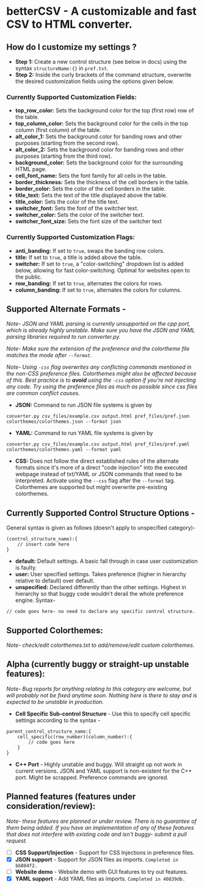 # betterCSV - A customizable and fast CSV to HTML converter.

## How do I customize my settings ?
* **Step 1:** Create a new control structure (see below in docs) using the syntax `structureName:{}` in `pref.txt`.
* **Step 2:** Inside the curly brackets of the command structure, overwrite the desired customization fields using the options given below.

### Currently Supported Customization Fields:
* **top_row_color:** Sets the background color for the top (first row) row of the table.
* **top_column_color:** Sets the background color for the cells in the top column (first column) of the table.
* **alt_color_1:** Sets the background color for banding rows and other purposes (starting from the second row).
* **alt_color_2:** Sets the background color for banding rows and other purposes (starting from the third row).
* **background_color:** Sets the background color for the surrounding HTML page.
* **cell_font_name:** Sets the font family for all cells in the table.
* **border_thickness:** Sets the thickness of the cell borders in the table.
* **border_color:** Sets the color of the cell borders in the table.
* **title_text:** Sets the text of the title displayed above the table.
* **title_color:** Sets the color of the title text.
* **switcher_font:** Sets the font of the switcher text.
* **switcher_color:** Sets the color of the switcher text.
* **switcher_font_size:** Sets the font size of the switcher text

### Currently Supported Customization Flags:
* **anti_banding:** If set to `true`, swaps the banding row colors.
* **title:** If set to `true`, a title is added above the table.
* **switcher:** If set to `true`, a "color-switching" dropdown list is added below, allowing for fast color-switching. Optimal for websites open to the public.
* **row_banding:** If set to `true`, alternates the colors for rows.
* **column_banding:** If set to `true`, alternates the colors for columns.

## Supported Alternate Formats - 

*Note- JSON and YAML parsing is currently unsupported on the cpp port, which is already highly unstable. Make sure you have the JSON and YAML parsing libraries required to run converter.py.*

*Note- Make sure the extension of the preference and the colortheme file matches the mode after `--format`.*

*Note- Using `-css` flag overwrites any conflicting commands mentioned in the non-CSS preference files. Colorthemes might also be affected because of this. Best practice is to **avoid** using the `-css` option if you're not injecting any code. Try using the preference files as much as possible since css files are common conflict causes.*

* **JSON:** Command to run JSON file systems is given by 
```
converter.py csv_files/example.csv output.html pref_files/pref.json colorthemes/colorthemes.json --format json
```
* **YAML:** Command to run YAML file systems is given by 
```
converter.py csv_files/example.csv output.html pref_files/pref.yaml colorthemes/colorthemes.yaml --format yaml
```

* **CSS:** Does not follow the direct established rules of the alternate formats since it's more of a direct "code injection" into the executed webpage instead of txt/YAML or JSON commands that need to be interpreted. Activate using the `--css` flag after the `--format` tag. Colorthemes are supported but might overwrite pre-existing colorthemes.


## Currently Supported Control Structure Options - 
General syntax is given as follows (doesn't apply to unspecified category)-
```
(control_structure_name):{
    // insert code here
}
```
* **default:** Default settings. A basic fall through in case user customization is faulty.
* **user:** User specified settings. Takes preference (higher in hierarchy relative to default) over default.
* **unspecified:** Declared differently than the other settings. Highest in hierarchy so that buggy code wouldn't derail the whole preference engine. Syntax- 
```
// code goes here- no need to declare any specific control structure.
```

## Supported Colorthemes:
*Note- check/edit colorthemes.txt to add/remove/edit custom colorthemes.*

## Alpha (currently buggy or straight-up unstable features):

*Note- Bug reports for anything relating to this category are welcome, but will probably not be fixed anytime soon. Nothing here is there to stay and is expected to be unstable in production.*

* **Cell Specific Sub-control Structure** - Use this to specify cell specific settings according to the syntax - 
``` 
parent_control_structure_name:{
    cell_specific(row_number)(column_number):{
        // code goes here
    }
}
```
* **C++ Port** - Highly unstable and buggy. Will straight up not work in current versions. JSON and YAML support is non-existent for the C++ port. Might be scrapped. Preference commands are ignored.

## Planned features (features under consideration/review):

*Note- these features are planned or under review. There is no guarantee of them being added. If you have an implementation of any of these features that does not interfere with existing code and isn't buggy- submit a pull request.*

- [ ] **CSS Support/Injection** - Support for CSS Injections in preference files.
- [x] **JSON support** - Support for JSON files as imports. `Completed in bb084f2.`
- [ ] **Website demo** - Website demo with GUI features to try out features.
- [x] **YAML support** - Add YAML files as imports. `Completed in 40839db.`